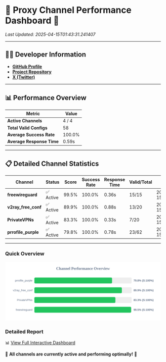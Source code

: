 # 🌟 Proxy Channel Performance Dashboard 🌟

_Last Updated: 2025-04-15T01:43:31.241407_

---

## 👩‍💻 Developer Information

- **[GitHub Profile](https://github.com/4n0nymou3)**  
- **[Project Repository](https://github.com/4n0nymou3/multi-proxy-config-fetcher)**  
- **[X (Twitter)](https://x.com/4n0nymou3)**  

---

## 📊 Performance Overview

| Metric                | Value       |
|-----------------------|-------------|
| **Active Channels**   | 4 / 4       |
| **Total Valid Configs** | 58          |
| **Average Success Rate** | 100.0%      |
| **Average Response Time** | 0.59s       |

---

## 📋 Detailed Channel Statistics

| Channel          | Status     | Score  | Success Rate | Response Time | Valid/Total | Last Success               |
|------------------|------------|--------|--------------|---------------|-------------|----------------------------|
| **freewireguard**  | ✅ Active  | 99.5%  | 100.0% | 0.36s         | 15/15       | 2025-04-15T01:43:31.239637 |
| **v2ray_free_conf**  | ✅ Active  | 89.9%  | 100.0% | 0.88s         | 13/20       | 2025-04-15T01:43:30.493038 |
| **PrivateVPNs**  | ✅ Active  | 83.3%  | 100.0% | 0.33s         | 7/20       | 2025-04-15T01:43:30.853365 |
| **prrofile_purple**  | ✅ Active  | 79.8%  | 100.0% | 0.78s         | 23/62       | 2025-04-15T01:43:29.566605 |

---

### Quick Overview
<div align="center">
  <a href="https://raw.githubusercontent.com/nullluser/NullRepo/refs/heads/main/assets/channel_stats_chart.svg">
    <img src="https://raw.githubusercontent.com/nullluser/NullRepo/refs/heads/main/assets/channel_stats_chart.svg" alt="Source Performance Statistics" width="800">
  </a>
</div>

### Detailed Report
📊 [View Full Interactive Dashboard](https://htmlpreview.github.io/?https://github.com/nullluser/NullRepo/blob/main/assets/performance_report.html)

🎉 **All channels are currently active and performing optimally!** 🎉
